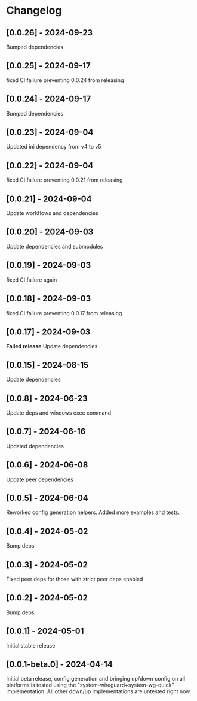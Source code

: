 # Changelog

## [0.0.26] - 2024-09-23

Bumped dependencies

## [0.0.25] - 2024-09-17

fixed CI failure preventing 0.0.24 from releasing

## [0.0.24] - 2024-09-17

Bumped dependencies

## [0.0.23] - 2024-09-04

Updated ini dependency from v4 to v5

## [0.0.22] - 2024-09-04

fixed CI failure preventing 0.0.21 from releasing

## [0.0.21] - 2024-09-04

Update workflows and dependencies

## [0.0.20] - 2024-09-03

Update dependencies and submodules

## [0.0.19] - 2024-09-03

fixed CI failure again

## [0.0.18] - 2024-09-03

fixed CI failure preventing 0.0.17 from releasing

## [0.0.17] - 2024-09-03

__Failed release__ Update dependencies

## [0.0.15] - 2024-08-15

Update dependencies

## [0.0.8] - 2024-06-23

Update deps and windows exec command

## [0.0.7] - 2024-06-16

Updated dependencies

## [0.0.6] - 2024-06-08

Update peer dependencies

## [0.0.5] - 2024-06-04

Reworked config generation helpers. Added more examples and tests.

## [0.0.4] - 2024-05-02

Bump deps

## [0.0.3] - 2024-05-02

Fixed peer deps for those with strict peer deps enabled

## [0.0.2] - 2024-05-02

Bump deps

## [0.0.1] - 2024-05-01

Initial stable release

## [0.0.1-beta.0] - 2024-04-14

Initial beta release, config generation and bringing up/down config on all platforms is tested using the "system-wireguard+system-wg-quick" implementation. All other down/up implementations are untested right now.
